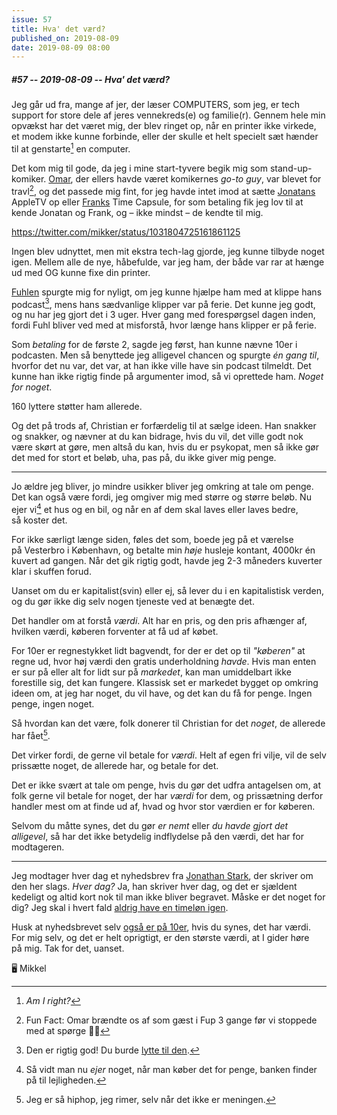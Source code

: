 ```yaml
---
issue: 57
title: Hva' det værd?
published_on: 2019-08-09
date: 2019-08-09 08:00
---
```

##### #57 -- 2019-08-09 -- Hva' det værd?

Jeg går ud fra, mange af jer, der læser COMPUTERS, som jeg, er tech support for store dele af jeres vennekreds(e) og familie(r). Gennem hele min opvækst har det været mig, der blev ringet op, når en printer ikke virkede, et modem ikke kunne forbinde, eller der skulle et helt specielt sæt hænder til at genstarte[^genstart] en computer.

Det kom mig til gode, da jeg i mine start-tyvere begik mig som stand-up-komiker. [Omar][], der ellers havde været komikernes _go-to guy_, var blevet for travl[^fupomar], og det passede mig fint, for jeg havde intet imod at sætte [Jonatans][] AppleTV op eller [Franks][] Time Capsule, for som betaling fik jeg lov til at kende Jonatan og Frank, og – ikke mindst – de kendte til mig.

https://twitter.com/mikker/status/1031804725161861125

Ingen blev udnyttet, men mit ekstra tech-lag gjorde, jeg kunne tilbyde noget igen. Mellem alle de nye, håbefulde, var jeg ham, der både var rar at hænge ud med OG kunne fixe din printer.

[Fuhlen][] spurgte mig for nyligt, om jeg kunne hjælpe ham med at klippe hans podcast[^hvasaa], mens hans sædvanlige klipper var på ferie. Det kunne jeg godt, og nu har jeg gjort det i 3 uger. Hver gang med forespørgsel dagen inden, fordi Fuhl bliver ved med at misforstå, hvor længe hans klipper er på ferie.

Som _betaling_ for de første 2, sagde jeg først, han kunne nævne 10er i podcasten. Men så benyttede jeg alligevel chancen og spurgte _én gang til_, hvorfor det nu var, det var, at han ikke ville have sin podcast tilmeldt. Det kunne han ikke rigtig finde på argumenter imod, så vi oprettede ham. _Noget for noget_.

160 lyttere støtter ham allerede.

Og det på trods af, Christian er forfærdelig til at sælge ideen. Han snakker og snakker, og nævner at du kan bidrage, hvis du vil, det ville godt nok være skørt at gøre, men altså du kan, hvis du er psykopat, men så ikke gør det med for stort et beløb, uha, pas på, du ikke giver mig penge.

---

Jo ældre jeg bliver, jo mindre usikker bliver jeg omkring at tale om penge. Det kan også være fordi, jeg omgiver mig med større og større beløb. Nu ejer vi[^ejer] et hus og en bil, og når en af dem skal laves eller laves bedre, så koster det.

For ikke særligt længe siden, føles det som, boede jeg på et værelse på Vesterbro i København, og betalte min _høje_ husleje kontant, 4000kr én kuvert ad gangen. Når det gik rigtig godt, havde jeg 2-3 måneders kuverter klar i skuffen forud.

Uanset om du er kapitalist(svin) eller ej, så lever du i en kapitalistisk verden, og du gør ikke dig selv nogen tjeneste ved at benægte det.

Det handler om at forstå _værdi_. Alt har en pris, og den pris afhænger af, hvilken værdi, køberen forventer at få ud af købet.

For 10er er regnestykket lidt bagvendt, for der er det op til _"køberen"_ at regne ud, hvor høj værdi den gratis underholdning _havde_. Hvis man enten er sur på eller alt for lidt sur på _markedet_, kan man umiddelbart ikke forestille sig, det kan fungere. Klassisk set er markedet bygget op omkring ideen om, at jeg har noget, du vil have, og det kan du få for penge. Ingen penge, ingen noget.

Så hvordan kan det være, folk donerer til Christian for det _noget_, de allerede har fået[^accidental-rap].

Det virker fordi, de gerne vil betale for _værdi_. Helt af egen fri vilje, vil de selv prissætte noget, de allerede har, og betale for det.

Det er ikke svært at tale om penge, hvis du gør det udfra antagelsen om, at folk gerne vil betale for noget, der har _værdi_ for dem, og prissætning derfor handler mest om at finde ud af, hvad og hvor stor værdien er for køberen.

Selvom du måtte synes, det du gør _er nemt_ eller _du havde gjort det alligevel_, så har det ikke betydelig indflydelse på den værdi, det har for modtageren.

---

Jeg modtager hver dag et nyhedsbrev fra [Jonathan Stark][], der skriver om den her slags. _Hver dag?_ Ja, han skriver hver dag, og det er sjældent kedeligt og altid kort nok til man ikke bliver begravet. Måske er det noget for dig? Jeg skal i hvert fald [aldrig have en timeløn igen][hourly-billing].

Husk at nyhedsbrevet selv [også er på 10er](https://computers.10er.app), hvis du synes, det har værdi. For mig selv, og det er helt oprigtigt, er den største værdi, at I gider høre på mig. Tak for det, uanset.

🖥 Mikkel

[^genstart]: _Am I right?_
[^fupomar]: Fun Fact: Omar brændte os af som gæst i Fup 3 gange før vi stoppede med at spørge 🤷‍♂️
[^hvasaa]: Den er rigtig god! Du burde [lytte til den](https://podcasts.apple.com/dk/podcast/hva-så-med-christian-fuhlendorff/id1272767671?mt=2).
[^ejer]: Så vidt man nu _ejer_ noget, når man køber det for penge, banken finder på til lejligheden.
[^accidental-rap]: Jeg er så hiphop, jeg rimer, selv når det ikke er meningen.

[Jonatans]: https://www.instagram.com/p/WFRrsErRX3/
[Franks]: https://twitter.com/mikker/status/1031804725161861125
[Fuhlen]: https://www.instagram.com/p/ByAaAeEFfCK/
[Omar]: https://omarmarzouk.dk
[Jonathan Stark]: https://jonathanstark.com
[hourly-billing]: https://jonathanstark.com/hbin
